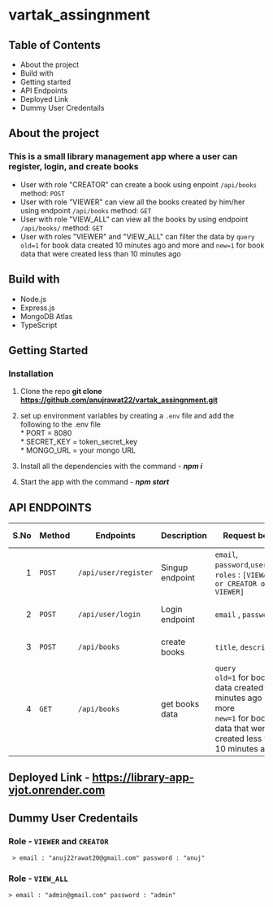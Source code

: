 # vartak_assingnment

## Table of Contents
  * About the project
  * Build with
  * Getting started
  * API Endpoints
  * Deployed Link
  * Dummy User Credentails 


## About the project
   ### This is a small library management app where a user can register, login, and create books 
   * User with role "CREATOR" can create a book using enpoint `/api/books` method: `POST`
   * User with role "VIEWER" can view all the books created by him/her using endpoint `/api/books` method: `GET`
   * User with role "VIEW_ALL" can view all the books by using endpoint `/api/books/` method: `GET`
   * User with roles "VIEWER" and  "VIEW_ALL" can filter the data by `query`  `old=1` for book data created  10 minutes ago and more   and `new=1` for book data that were created  less than 10 minutes ago

## Build with
   * Node.js
   * Express.js
   * MongoDB Atlas
   * TypeScript

## Getting Started

  ### Installation 
   1. Clone the repo
      **git clone https://github.com/anujrawat22/vartak_assingnment.git**

   2.  set up environment variables by creating a `.env` file
      and add the following to the .env file <br />
      * PORT = 8080 <br />
      * SECRET_KEY = token_secret_key <br />
      * MONGO_URL = your mongo URL <br />
      
   3. Install all the dependencies with the command - **_npm i_**

   4. Start the app with the command - **_npm start_**
  


## API ENDPOINTS 
  | S.No | Method |Endpoints | Description |   Request body  | Status Code | Response | Authorization |
 |-----:|-----|---------------|-----------|----------------|------------|----------|------------------|
 |     1| `POST` |`/api/user/register`|   Singup endpoint        |  `email`, `password`,`username`, `roles` : `[VIEWALL or CREATOR or VIEWER]`              |   `201`         | Registration successful | - |
 |     2|  `POST` |`/api/user/login`           |   Login endpoint        |     `email` , `password`           |  `201`          |  Login Successful , `token`| - |
 |     3|  `POST` | `/api/books`           |    create books       |      `title`, `description`          |       `201`     |  Book created ,  `Bookdata`| `bearer ${token}` |
 |     4|  `GET` | `/api/books`         |    get books data      |      `query` <br /> `old=1` for  book data created  10 minutes ago and more <br /> `new=1` for book data that were created  less than 10 minutes ago       |       `201`     |  Book created ,  `Bookdata` | `bearer ${token}` | 


## Deployed Link -  https://library-app-vjot.onrender.com

## Dummy User Credentails

 ### Role - `VIEWER` and `CREATOR`
     > email : "anuj22rawat20@gmail.com" password : "anuj"

### Role - `VIEW_ALL`
    > email : "admin@gmail.com" password : "admin"



  
